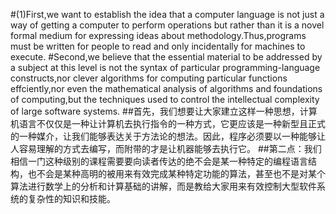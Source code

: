 #(1)First,we want to establish the idea that a computer language is not just a way of getting a computer to perform operations but rather than it is a novel formal medium for expressing ideas about methodology.Thus,programs must be written for people to read and only incidentally for machines to execute.
#Second,we believe that the essential material to be addressed by a subject at this level is not the syntax of particular programming-language constructs,nor clever algorithms for computing particular functions effciently,nor even the mathematical analysis of algorithms and foundations of computing,but the techniques used to control the intellectual complexity of large software systems.
##首先，我们想要让大家建立这样一种思想，计算机语言不仅仅是一种让计算机去执行指令的一种方式，它更应该是一种新型且正式的一种媒介，让我们能够表达关于方法论的想法。因此，程序必须要以一种能够让人容易理解的方式去编写，而附带的才是让机器能够去执行它。
##第二点：我们相信一门这种级别的课程需要要向读者传达的绝不会是某一种特定的编程语言结构，也不会是某种高明的被用来有效完成某种特定功能的算法，甚至也不是对某个算法进行数学上的分析和计算基础的讲解，而是教给大家用来有效控制大型软件系统的复杂性的知识和技能。
